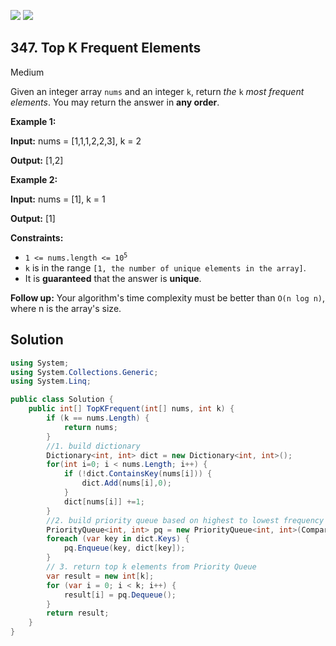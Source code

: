 [![](https://img.shields.io/github/stars/LeetCode-in-Net/LeetCode-in-Net?label=Stars&style=flat-square)](https://github.com/LeetCode-in-Net/LeetCode-in-Net)
[![](https://img.shields.io/github/forks/LeetCode-in-Net/LeetCode-in-Net?label=Fork%20me%20on%20GitHub%20&style=flat-square)](https://github.com/LeetCode-in-Net/LeetCode-in-Net/fork)

## 347\. Top K Frequent Elements

Medium

Given an integer array `nums` and an integer `k`, return _the_ `k` _most frequent elements_. You may return the answer in **any order**.

**Example 1:**

**Input:** nums = [1,1,1,2,2,3], k = 2

**Output:** [1,2]

**Example 2:**

**Input:** nums = [1], k = 1

**Output:** [1]

**Constraints:**

*   <code>1 <= nums.length <= 10<sup>5</sup></code>
*   `k` is in the range `[1, the number of unique elements in the array]`.
*   It is **guaranteed** that the answer is **unique**.

**Follow up:** Your algorithm's time complexity must be better than `O(n log n)`, where n is the array's size.

## Solution

```csharp
using System;
using System.Collections.Generic;
using System.Linq;

public class Solution {
    public int[] TopKFrequent(int[] nums, int k) {
        if (k == nums.Length) {
            return nums;
        } 
        //1. build dictionary
        Dictionary<int, int> dict = new Dictionary<int, int>();
        for(int i=0; i < nums.Length; i++) {
            if (!dict.ContainsKey(nums[i])) {
                dict.Add(nums[i],0);
            }  
            dict[nums[i]] +=1;
        }
        //2. build priority queue based on highest to lowest frequency
        PriorityQueue<int, int> pq = new PriorityQueue<int, int>(Comparer<int>.Create((x, y) => y.CompareTo(x)));
        foreach (var key in dict.Keys) {
            pq.Enqueue(key, dict[key]);
        }
        // 3. return top k elements from Priority Queue
        var result = new int[k];
        for (var i = 0; i < k; i++) {
            result[i] = pq.Dequeue();
        }
        return result;
    }
}
```